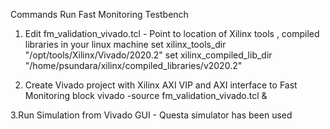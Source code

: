Commands Run Fast Monitoring Testbench

1. Edit fm_validation_vivado.tcl - Point to location of Xilinx tools , compiled libraries in your linux machine
set xilinx_tools_dir "/opt/tools/Xilinx/Vivado/2020.2"
set xilinx_compiled_lib_dir "/home/psundara/xilinx/compiled_libraries/v2020.2"

2. Create Vivado project with Xilinx AXI VIP and AXI interface to Fast Monitoring block
vivado -source fm_validation_vivado.tcl &

3.Run Simulation from Vivado GUI
      - Questa simulator has been used




